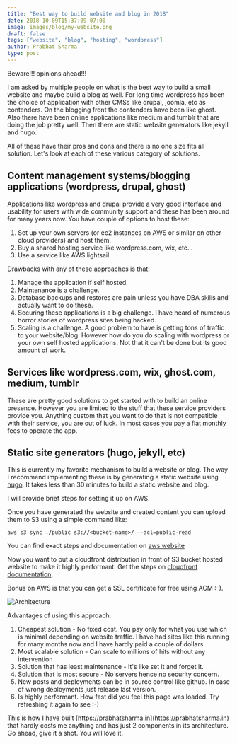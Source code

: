 ```yaml
---
title: "Best way to build website and blog in 2018"
date: 2018-10-09T15:37:09-07:00
image: images/blog/my-website.png
draft: false
tags: ["website", "blog", "hosting", "wordpress"]
author: Prabhat Sharma
type: post
---
```


Beware!!! opinions ahead!!!

I am asked by multiple people on what is the best way to build a small website and maybe build a blog as well. For long time wordpress has been the choice of application with other CMSs like drupal, joomla, etc as contenders. On the blogging front the contenders have been like ghost. Also there have been online applications like medium and tumblr that are doing the job pretty well. Then there are static website generators like jekyll and hugo.

All of these have their pros and cons and there is no one size fits all solution. Let's look at each of these various category of solutions.

## Content management systems/blogging applications (wordpress, drupal, ghost)

Applications like wordpress and drupal provide a very good interface and usability for users with wide community support and these has been around for many years now. You have couple of options to host these:

1. Set up your own servers (or ec2 instances on AWS or similar on other cloud providers) and host them.
2. Buy a shared hosting service like wordpress.com, wix, etc... 
3. Use a service like AWS lightsail.

Drawbacks with any of these approaches is that:

1. Manage the application if self hosted.
1. Maintenance is a challenge.
1. Database backups and restores are pain unless you have DBA skills and actually want to do these.
1. Securing these applications is a big challenge. I have heard of numerous horror stories of wordpress sites being hacked.
1. Scaling is a challenge. A good problem to have is getting tons of traffic to your website/blog. However how do you do scaling with wordpress or your own self hosted applications. Not that it can't be done but its good amount of work.

## Services like wordpress.com, wix, ghost.com, medium, tumblr

These are pretty good solutions to get started with to build an online presence. However you are limited to the stuff that these service providers provide you. Anything custom that you want to do that is not compatible with their service, you are out of luck. In most cases you pay a flat monthly fees to operate the app.

## Static site generators (hugo, jekyll, etc)

This is currently my favorite mechanism to build a website or blog. The way I recommend implementing these is by generating a static website using [hugo](https://gohugo.io). It takes less than 30 minutes to build a static website and blog. 

I will provide brief steps for setting it up on AWS.

Once you have generated the website and created content you can upload them to S3 using a simple command like:

``` shell
aws s3 sync ./public s3://<bucket-name>/ --acl=public-read
```

You can find exact steps and documentation on [aws website](https://docs.aws.amazon.com/AmazonS3/latest/dev/WebsiteHosting.html)

Now you want to put a cloudfront distribution in front of S3 bucket hosted website to make it highly performant. Get the steps on [cloudfront documentation](https://docs.aws.amazon.com/AmazonCloudFront/latest/DeveloperGuide/GettingStarted.html).

Bonus on AWS is that you can get a SSL certificate for free using ACM :-).

![Architecture](/images/blog/website-architecture.png)


Advantages of using this approach:

1. Cheapest solution - No fixed cost. You pay only for what you use which is minimal depending on website traffic. I have had sites like this running for many months now and I have hardly paid a couple of dollars.
2. Most scalable solution - Can scale to millions of hits without any intervention
3. Solution that has least maintenance - It's like set it and forget it.
4. Solution that is most secure - No servers hence no security concern.
5. New posts and deployments can be in source control like github. In case of wrong deployments just release last version.
6. Is highly performant. How fast did you feel this page was loaded. Try refreshing it again to see :-)

This is how I have built [https://prabhatsharma.in](https://prabhatsharma.in) that hardly costs me anything and has just 2 components in its architecture. Go ahead, give it a shot. You will love it.
